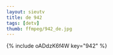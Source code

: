 ```yaml
--- 
layout: sieutv
title: de 942
tags: [detv]
thumb: ffmpeg/942_de.jpg
---
```

{% include oADdzK6f4W key="942" %} 
